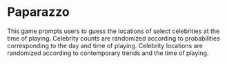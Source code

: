 Paparazzo
==============
This game prompts users to guess the locations of select celebrities at the time of playing.
Celebrity counts are randomized according to probabilities corresponding to the day and time of playing.
Celebrity locations are randomized according to contemporary trends and the time of playing.
